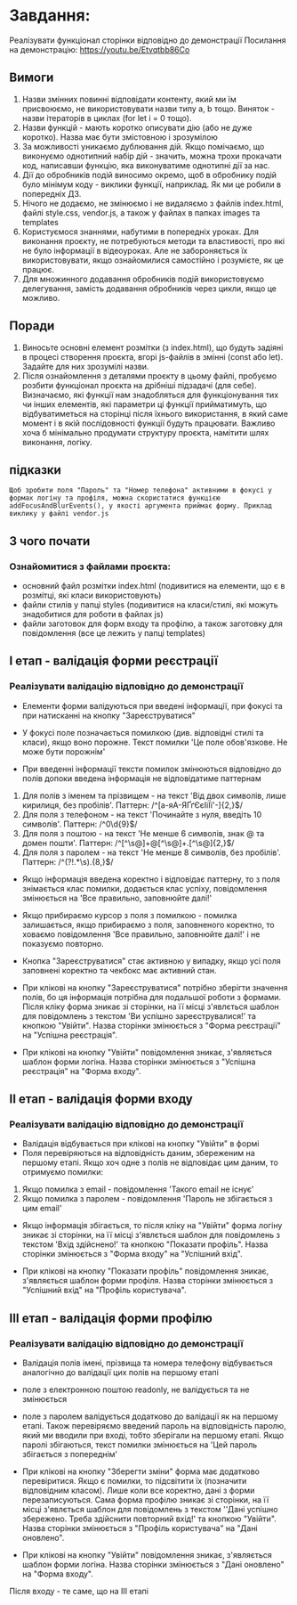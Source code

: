 # Завдання:
   Реалізувати функціонал сторінки відповідно до демонстрації
   Посилання на демонстрацію: https://youtu.be/Etvqtbb86Co

## Вимоги
   1. Назви змінних повинні відповідати контенту, який ми їм присвоюємо, не використовувати назви типу a, b тощо. Виняток - назви ітераторів в циклах (for let i = 0 тощо).
   2. Назви функцій - мають коротко описувати дію (або не дуже коротко). Назва має бути змістовною і зрозумілою
   3. За можливості уникаємо дублювання дій. Якщо помічаємо, що виконуємо однотипний набір дій - значить, можна трохи прокачати код, написавши функцію, яка виконуватиме однотипні дії за нас.
   4. Дії до обробників подій виносимо окремо, щоб в обробнику подій було мінімум коду - виклики функції, наприклад. Як ми це робили в попередніх ДЗ.
   5. Нічого не додаємо, не змінюємо і не видаляємо з файлів index.html, файлі style.css, vendor.js, а також у файлах в папках images та templates
   6. Користуємося знаннями, набутими в попередніх уроках. Для виконання проєкту, не потребуються методи та властивості, про які не було інформації в відеоуроках. Але не забороняється їх використовувати, якщо ознайомилися самостійно і розумієте, як це працює.  
   7. Для множинного додавання обробників подій використовуємо делегування, замість додавання обробників через цикли, якщо це можливо. 
      

## Поради
   1. Виносьте основні елемент розмітки (з index.html), що будуть задіяні в процесі створення проєкта, вгорі js-файлів в змінні (const або let). Задайте для них зрозумілі назви. 
   2. Після ознайомлення з деталями проєкту в цьому файлі, пробуємо розбити функціонал проєкта на дрібніші підзадачі (для себе). Визначаємо, які функції нам знадобляться для функціонування тих чи інших елементів, які параметри ці функції прийматимуть, що відбуватиметься на сторінці після їхнього використання, в який саме момент і в якій послідовності функції будуть працювати. 
   Важливо хоча б мінімально продумати структуру проєкта, намітити шлях виконання, логіку.

## підказки
    Щоб зробити поля "Пароль" та "Номер телефона" активними в фокусі у формах логіну та профіля, можна скористатися функцією addFocusAndBlurEvents(), у якості аргумента приймає форму. Приклад виклику у файлі vendor.js 


## З чого почати
   ### Ознайомитися з файлами проєкта:
   - основний файл розмітки index.html (подивитися на елементи, що є в розмітці, які класи використовують)
   - файли стилів у папці styles (подивитися на класи/стилі, які можуть знадобитися для роботи в файлах js)
   - файли заготовок для форм входу та профілю, а також заготовку для повідомлення (все це лежить у папці templates)


## I етап - валідація форми реєстрації
  ### Реалізувати валідацію відповідно до демонстрації
  * Елементи форми валідуються при введені інформації, при фокусі та при натисканні на кнопку "Зареєструватися"

  * У фокусі поле позначається помилкою (див. відповідні стилі та класи), якщо воно порожне. Текст помилки 'Це поле обов\'язкове. Не може бути порожнім'

  * При введенні інформації тексти помилок змінюються відповідно до полів допоки введена інформація не відповідатиме паттернам
   1. Для полів з іменем та прізвищем - на текст 'Від двох символів, лише кирилиця, без пробілів'. Паттерн: /^[а-яА-ЯҐґЄєІіЇї'-]{2,}$/ 
   2. Для поля з телефоном - на текст 'Починайте з нуля, введіть 10 символів'. Паттерн:  /^0\d{9}$/
   3. Для поля з поштою - на текст 'Не менше 6 символів, знак @ та домен пошти'. Паттерн: /^[^\s@]+@[^\s@]+\.[^\s@]{2,}$/
   4. Для поля з паролем - на текст 'Не менше 8 символів, без пробілів'. Паттерн: /^(?!.*\s).{8,}$/

  * Якщо інформація введена коректно і відповідає паттерну, то з поля знімається клас помилки, додається клас успіху, повідомлення змінюється на 'Все правильно, заповнюйте далі!'

  * Якщо прибираємо курсор з поля з помилкою - помилка залишається, якщо прибираємо з поля, заповненого коректно, то ховаємо повідомлення 'Все правильно, заповнюйте далі!' і не показуємо повторно.

   * Кнопка "Зареєструватися" стає активною у випадку, якщо усі поля заповнені коректно та чекбокс має активний стан.

   * При клікові на кнопку "Зареєструватися" потрібно зберігти значення полів, бо ця інформація потрібна для подальшої роботи з формами.
  Після кліку форма зникає зі сторінки, на її місці з'явлється шаблон для повідомлень з текстом 'Ви успішно зареєструвалися!' та кнопкою "Увійти". Назва сторінки змінюється з "Форма реєстрації" на "Успішна реєстрація".

   * При клікові на кнопку "Увійти" повідомлення зникає, з'являється шаблон форми логіна. Назва сторінки змінюється з "Успішна реєстрація" на "Форма входу".
 

## II етап - валідація форми входу
  ### Реалізувати валідацію відповідно до демонстрації
 
 * Валідація відбувається при клікові на кнопку "Увійти" в формі
 * Поля перевіряються на відповідність даним, збереженим на першому етапі.
 Якщо хоч одне з полів не відповідає цим даним, то отримуємо помилки:
 1. Якщо помилка з email - повідомлення 'Такого email не існує'
 2. Якщо помилка з паролем - повідомлення 'Пароль не збігається з цим email'

 * Якщо інформація збігається, то після кліку на "Увійти" форма логіну зникає зі сторінки, на її місці з'явлється шаблон для повідомлень з текстом 'Вхід здійснено!' та кнопкою "Показати профіль". Назва сторінки змінюється з "Форма входу" на "Успішний вхід".

 * При клікові на кнопку "Показати профіль" повідомлення зникає, з'являється шаблон форми профіля. Назва сторінки змінюється з "Успішний вхід" на "Профіль користувача".

## III етап - валідація форми профілю
  ### Реалізувати валідацію відповідно до демонстрації
  
  * Валідація полів імені, прізвища та номера телефону відбувається аналогічно до валідації цих полів на першому етапі

  * поле з електронною поштою readonly, не валідується та не змінюється

  * поле з паролем валідується додатково до валідації як на першому етапі. Також перевіряємо введений пароль на відповідність паролю, який ми вводили при вході, тобто зберігали на першому етапі. Якщо паролі збігаються, текст помилки змінюється на 'Цей пароль збігається з попереднім'

  * При клікові на кнопку "Зберегти зміни" форма має додатково перевіритися. Якщо є помилки, то підсвітити їх (позначити відповідним класом). Лише коли все коректно, дані з форми перезаписуються. Сама форма профілю зникає зі сторінки, на її місці з'явлється шаблон для повідомлень з текстом ''Дані успішно збережено. Треба здійснити повторний вхід!' та кнопкою "Увійти". Назва сторінки змінюється з "Профіль користувача" на "Дані оновлено".  

  * При клікові на кнопку "Увійти" повідомлення зникає, з'являється шаблон форми логіна. Назва сторінки змінюється з "Дані оновлено" на "Форма входу". 
  
  Після входу - те саме, що на III етапі 